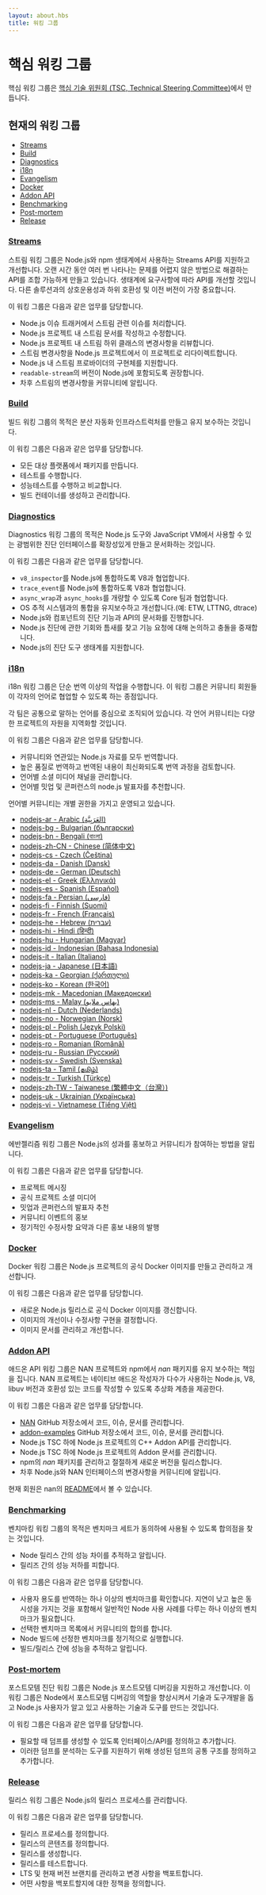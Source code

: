```yaml
---
layout: about.hbs
title: 워킹 그룹
---
```


<!--
# Core Working Groups
-->
<!-- Information here should mostly mirror: https://github.com/nodejs/node/blob/master/WORKING_GROUPS.md -->

# 핵심 워킹 그룹

<!--
Core Working Groups are created by the
[Technical Steering Committee (TSC)](https://github.com/nodejs/TSC/blob/master/TSC-Charter.md).
-->
핵심 워킹 그룹은
[핵심 기술 위원회 (TSC, Technical Steering Committee)](https://github.com/nodejs/TSC/blob/master/TSC-Charter.md)에서
만듭니다.

<!--
## Current Working Groups

* [Streams](#streams)
* [Build](#build)
* [Diagnostics](#diagnostics)
* [i18n](#i18n)
* [Evangelism](#evangelism)
* [Docker](#docker)
* [Addon API](#addon-api)
* [Benchmarking](#benchmarking)
* [Post-mortem](#post-mortem)
* [Release](#release)
-->

## 현재의 워킹 그룹

* [Streams](#streams)
* [Build](#build)
* [Diagnostics](#diagnostics)
* [i18n](#i18n)
* [Evangelism](#evangelism)
* [Docker](#docker)
* [Addon API](#addon-api)
* [Benchmarking](#benchmarking)
* [Post-mortem](#post-mortem)
* [Release](#release)

<!--
### [Streams](https://github.com/nodejs/readable-stream)

The Streams Working Group is dedicated to the support and improvement of the
Streams API as used in Node.js and the npm ecosystem. We seek to create a
composable API that solves the problem of representing multiple occurrences
of an event over time in a humane, low-overhead fashion. Improvements to the
API will be driven by the needs of the ecosystem; interoperability and
backwards compatibility with other solutions and prior versions are paramount
in importance.

Responsibilities include:
* Addressing stream issues on the Node.js issue tracker.
* Authoring and editing stream documentation within the Node.js project.
* Reviewing changes to stream subclasses within the Node.js project.
* Redirecting changes to streams from the Node.js project to this project.
* Assisting in the implementation of stream providers within Node.js.
* Recommending versions of `readable-stream` to be included in Node.js.
* Messaging about the future of streams to give the community advance notice of changes.
-->

### [Streams](https://github.com/nodejs/readable-stream)

스트림 워킹 그룹은 Node.js와 npm 생태계에서 사용하는 Streams API를 지원하고 개선합니다.
오랜 시간 동안 여러 번 나타나는 문제를 어렵지 않은 방법으로 해결하는 API를 조합 가능하게 만들고
있습니다. 생태계에 요구사항에 따라 API를 개선할 것입니다. 다른 솔루션과의 상호운용성과 하위 호환성 및
이전 버전이 가장 중요합니다.

이 워킹 그룹은 다음과 같은 업무를 담당합니다.

* Node.js 이슈 트래커에서 스트림 관련 이슈를 처리합니다.
* Node.js 프로젝트 내 스트림 문서를 작성하고 수정합니다.
* Node.js 프로젝트 내 스트림 하위 클래스의 변경사항을 리뷰합니다.
* 스트림 변경사항을 Node.js 프로젝트에서 이 프로젝트로 리다이렉트합니다.
* Node.js 내 스트림 프로바이더의 구현체를 지원합니다.
* `readable-stream`의 버전이 Node.js에 포함되도록 권장합니다.
* 차후 스트림의 변경사항을 커뮤니티에 알립니다.

<!--
### [Build](https://github.com/nodejs/build)

The Build Working Group's purpose is to create and maintain a distributed
automation infrastructure.

Responsibilities include:
* Producing packages for all target platforms.
* Running tests.
* Running performance testing and comparisons.
* Creating and managing build-containers.
-->

### [Build](https://github.com/nodejs/build)

빌드 워킹 그룹의 목적은 분산 자동화 인프라스트럭처를 만들고 유지 보수하는 것입니다.

이 워킹 그룹은 다음과 같은 업무를 담당합니다.

* 모든 대상 플랫폼에서 패키지를 만듭니다.
* 테스트를 수행합니다.
* 성능테스트를 수행하고 비교합니다.
* 빌드 컨테이너를 생성하고 관리합니다.

<!--
### [Diagnostics](https://github.com/nodejs/diagnostics)

The Diagnostics Working Group's purpose is to surface a set of comprehensive,
documented, and extensible diagnostic interfaces for use by Node.js tools and
JavaScript VMs.

Responsibilities include:
* Collaborating with V8 to integrate `v8_inspector` into Node.js.
* Collaborating with V8 to integrate `trace_event` into Node.js.
* Collaborating with Core to refine `async_wrap` and `async_hooks`.
* Maintaining and improving OS trace system integration (e.g. ETW, LTTNG, dtrace).
* Documenting diagnostic capabilities and APIs in Node.js and its components.
* Exploring opportunities and gaps, discussing feature requests, and addressing
  conflicts in Node.js diagnostics.
* Fostering an ecosystem of diagnostics tools for Node.js.
-->

### [Diagnostics](https://github.com/nodejs/diagnostics)

Diagnostics 워킹 그룹의 목적은 Node.js 도구와 JavaScript VM에서 사용할 수 있는
광범위한 진단 인터페이스를 확장성있게 만들고 문서화하는 것입니다.

이 워킹 그룹은 다음과 같은 업무를 담당합니다.

* `v8_inspector`를 Node.js에 통합하도록 V8과 협업합니다.
* `trace_event`를 Node.js에 통합하도록 V8과 협업합니다.
* `async_wrap`과 `async_hooks`를 개량할 수 있도록 Core 팀과 협업합니다.
* OS 추적 시스템과의 통합을 유지보수하고 개선합니다.(예: ETW, LTTNG, dtrace)
* Node.js와 컴포넌트의 진단 기능과 API의 문서화를 진행합니다.
* Node.js 진단에 관한 기회와 틈새를 찾고 기능 요청에 대해 논의하고 충돌을 중재합니다.
* Node.js의 진단 도구 생태계를 지원합니다.

<!--
### i18n

The i18n Working Groups handle more than just translations. They
are endpoints for community members to collaborate with each
other in their language of choice.

Each team is organized around a common spoken language. Each
language community might then produce multiple localizations for
various project resources.
-->

### [i18n](https://github.com/nodejs/i18n)

i18n 워킹 그룹은 단순 번역 이상의 작업을 수행합니다. 이 워킹 그룹은 커뮤니티 회원들이 각자의 언어로
협업할 수 있도록 하는 종점입니다.

각 팀은 공통으로 말하는 언어를 중심으로 조직되어 있습니다. 각 언어 커뮤니티는
다양한 프로젝트의 자원을 지역화할 것입니다.

<!--
Responsibilities include:
* Translating any Node.js materials they believe are relevant to their
  community.
* Reviewing processes for keeping translations up to date and of high quality.
* Managing and monitoring social media channels in their language.
* Promoting Node.js speakers for meetups and conferences in their language.
-->

이 워킹 그룹은 다음과 같은 업무를 담당합니다.

* 커뮤니티와 연관있는 Node.js 자료를 모두 번역합니다.
* 높은 품질로 번역하고 번역된 내용이 최신화되도록 번역 과정을 검토합니다.
* 언어별 소셜 미디어 채널을 관리합니다.
* 언어별 밋업 및 콘퍼런스의 node.js 발표자를 추천합니다.

<!--
Each language community maintains its own membership.

* [nodejs-ar - Arabic (اللغة العربية)](https://github.com/nodejs/nodejs-ar)
* [nodejs-bg - Bulgarian (български език)](https://github.com/nodejs/nodejs-bg)
* [nodejs-bn - Bengali (বাংলা)](https://github.com/nodejs/nodejs-bn)
* [nodejs-zh-CN - Chinese (简体中文)](https://github.com/nodejs/nodejs-zh-CN)
* [nodejs-cs - Czech (Český Jazyk)](https://github.com/nodejs/nodejs-cs)
* [nodejs-da - Danish (Dansk)](https://github.com/nodejs/nodejs-da)
* [nodejs-de - German (Deutsch)](https://github.com/nodejs/nodejs-de)
* [nodejs-el - Greek (Ελληνικά)](https://github.com/nodejs/nodejs-el)
* [nodejs-es - Spanish (Español)](https://github.com/nodejs/nodejs-es)
* [nodejs-fa - Persian (فارسی)](https://github.com/nodejs/nodejs-fa)
* [nodejs-fi - Finnish (Suomi)](https://github.com/nodejs/nodejs-fi)
* [nodejs-fr - French (Français)](https://github.com/nodejs/nodejs-fr)
* [nodejs-he - Hebrew (עברית)](https://github.com/nodejs/nodejs-he)
* [nodejs-hi - Hindi (फिजी बात)](https://github.com/nodejs/nodejs-hi)
* [nodejs-hu - Hungarian (Magyar)](https://github.com/nodejs/nodejs-hu)
* [nodejs-id - Indonesian (Bahasa Indonesia)](https://github.com/nodejs/nodejs-id)
* [nodejs-it - Italian (Italiano)](https://github.com/nodejs/nodejs-it)
* [nodejs-ja - Japanese (日本語)](https://github.com/nodejs/nodejs-ja)
* [nodejs-ka - Georgian (ქართული)](https://github.com/nodejs/nodejs-ka)
* [nodejs-ko - Korean (한국어)](https://github.com/nodejs/nodejs-ko)
* [nodejs-mk - Macedonian (Македонски)](https://github.com/nodejs/nodejs-mk)
* [nodejs-ms - Malay (بهاس ملايو)](https://github.com/nodejs/nodejs-ms)
* [nodejs-nl - Dutch (Nederlands)](https://github.com/nodejs/nodejs-nl)
* [nodejs-no - Norwegian (Norsk)](https://github.com/nodejs/nodejs-no)
* [nodejs-pl - Polish (Język Polski)](https://github.com/nodejs/nodejs-pl)
* [nodejs-pt - Portuguese (Português)](https://github.com/nodejs/nodejs-pt)
* [nodejs-ro - Romanian (Română)](https://github.com/nodejs/nodejs-ro)
* [nodejs-ru - Russian (Русский)](https://github.com/nodejs/nodejs-ru)
* [nodejs-sv - Swedish (Svenska)](https://github.com/nodejs/nodejs-sv)
* [nodejs-ta - Tamil (தமிழ்)](https://github.com/nodejs/nodejs-ta)
* [nodejs-tr - Turkish (Türkçe)](https://github.com/nodejs/nodejs-tr)
* [nodejs-zh-TW - Taiwanese (Hō-ló)](https://github.com/nodejs/nodejs-zh-TW)
* [nodejs-uk - Ukrainian (Українська)](https://github.com/nodejs/nodejs-uk)
* [nodejs-vi - Vietnamese (Tiếng Việtnam)](https://github.com/nodejs/nodejs-vi)
-->

언어별 커뮤니티는 개별 권한을 가지고 운영되고 있습니다.

* [nodejs-ar - Arabic (العَرَبِيَّة)](https://github.com/nodejs/nodejs-ar)
* [nodejs-bg - Bulgarian (български)](https://github.com/nodejs/nodejs-bg)
* [nodejs-bn - Bengali (বাংলা)](https://github.com/nodejs/nodejs-bn)
* [nodejs-zh-CN - Chinese (简体中文)](https://github.com/nodejs/nodejs-zh-CN)
* [nodejs-cs - Czech (Čeština)](https://github.com/nodejs/nodejs-cs)
* [nodejs-da - Danish (Dansk)](https://github.com/nodejs/nodejs-da)
* [nodejs-de - German (Deutsch)](https://github.com/nodejs/nodejs-de)
* [nodejs-el - Greek (Ελληνικά)](https://github.com/nodejs/nodejs-el)
* [nodejs-es - Spanish (Español)](https://github.com/nodejs/nodejs-es)
* [nodejs-fa - Persian (فارسی)](https://github.com/nodejs/nodejs-fa)
* [nodejs-fi - Finnish (Suomi)](https://github.com/nodejs/nodejs-fi)
* [nodejs-fr - French (Français)](https://github.com/nodejs/nodejs-fr)
* [nodejs-he - Hebrew (עברית)](https://github.com/nodejs/nodejs-he)
* [nodejs-hi - Hindi (हिन्दी)](https://github.com/nodejs/nodejs-hi)
* [nodejs-hu - Hungarian (Magyar)](https://github.com/nodejs/nodejs-hu)
* [nodejs-id - Indonesian (Bahasa Indonesia)](https://github.com/nodejs/nodejs-id)
* [nodejs-it - Italian (Italiano)](https://github.com/nodejs/nodejs-it)
* [nodejs-ja - Japanese (日本語)](https://github.com/nodejs/nodejs-ja)
* [nodejs-ka - Georgian (ქართული)](https://github.com/nodejs/nodejs-ka)
* [nodejs-ko - Korean (한국어)](https://github.com/nodejs/nodejs-ko)
* [nodejs-mk - Macedonian (Македонски)](https://github.com/nodejs/nodejs-mk)
* [nodejs-ms - Malay (بهاس ملايو‎)](https://github.com/nodejs/nodejs-ms)
* [nodejs-nl - Dutch (Nederlands)](https://github.com/nodejs/nodejs-nl)
* [nodejs-no - Norwegian (Norsk)](https://github.com/nodejs/nodejs-no)
* [nodejs-pl - Polish (Język Polski)](https://github.com/nodejs/nodejs-pl)
* [nodejs-pt - Portuguese (Português)](https://github.com/nodejs/nodejs-pt)
* [nodejs-ro - Romanian (Română)](https://github.com/nodejs/nodejs-ro)
* [nodejs-ru - Russian (Русский)](https://github.com/nodejs/nodejs-ru)
* [nodejs-sv - Swedish (Svenska)](https://github.com/nodejs/nodejs-sv)
* [nodejs-ta - Tamil (தமிழ்)](https://github.com/nodejs/nodejs-ta)
* [nodejs-tr - Turkish (Türkçe)](https://github.com/nodejs/nodejs-tr)
* [nodejs-zh-TW - Taiwanese (繁體中文（台灣）)](https://github.com/nodejs/nodejs-zh-TW)
* [nodejs-uk - Ukrainian (Українська)](https://github.com/nodejs/nodejs-uk)
* [nodejs-vi - Vietnamese (Tiếng Việt)](https://github.com/nodejs/nodejs-vi)

<!--
### [Evangelism](https://github.com/nodejs/evangelism)

The Evangelism Working Group promotes the accomplishments
of Node.js and lets the community know how they can get involved.

Responsibilities include:
* Facilitating project messaging.
* Managing official project social media.
* Handling the promotion of speakers for meetups and conferences.
* Handling the promotion of community events.
* Publishing regular update summaries and other promotional
  content.
-->

### [Evangelism](https://github.com/nodejs/evangelism)

에반젤리즘 워킹 그룹은 Node.js의 성과를 홍보하고 커뮤니티가 참여하는 방법을 알립니다.

이 워킹 그룹은 다음과 같은 업무를 담당합니다.

* 프로젝트 메시징
* 공식 프로젝트 소셜 미디어
* 밋업과 콘퍼런스의 발표자 추천
* 커뮤니티 이벤트의 홍보
* 정기적인 수정사항 요약과 다른 홍보 내용의 발행

<!--
### [Docker](https://github.com/nodejs/docker-node)

The Docker Working Group's purpose is to build, maintain, and improve official
Docker images for the Node.js project.

Responsibilities include:
* Keeping the official Docker images updated in line with new Node.js releases.
* Decide and implement image improvements and/or fixes.
* Maintain and improve the images' documentation.
-->

### [Docker](https://github.com/nodejs/docker-node)

Docker 워킹 그룹은 Node.js 프로젝트의 공식 Docker 이미지를 만들고 관리하고 개선합니다.

이 워킹 그룹은 다음과 같은 업무를 담당합니다.

* 새로운 Node.js 릴리스로 공식 Docker 이미지를 갱신합니다.
* 이미지의 개선이나 수정사항 구현을 결정합니다.
* 이미지 문서를 관리하고 개선합니다.

<!--
### [Addon API](https://github.com/nodejs/nan)

The Addon API Working Group is responsible for maintaining the NAN project and
corresponding _nan_ package in npm. The NAN project makes available an
abstraction layer for native add-on authors for Node.js,
assisting in the writing of code that is compatible with many actively used
versions of Node.js, V8 and libuv.

Responsibilities include:
* Maintaining the [NAN](https://github.com/nodejs/nan) GitHub repository,
  including code, issues and documentation.
* Maintaining the [addon-examples](https://github.com/nodejs/node-addon-examples)
  GitHub repository, including code, issues and documentation.
* Maintaining the C++ Addon API within the Node.js project, in subordination to
  the Node.js TSC.
* Maintaining the Addon documentation within the Node.js project, in
  subordination to the Node.js TSC.
* Maintaining the _nan_ package in npm, releasing new versions as appropriate.
* Messaging about the future of the Node.js and NAN interface to give the
  community advance notice of changes.

The current members can be found in their
[README](https://github.com/nodejs/nan#collaborators).
-->

### [Addon API](https://github.com/nodejs/nan)

애드온 API 워킹 그룹은 NAN 프로젝트와 npm에서 _nan_ 패키지를 유지 보수하는 책임을 집니다.
NAN 프로젝트는 네이티브 애드온 작성자가 다수가 사용하는 Node.js, V8, libuv 버전과 호환성 있는
코드를 작성할 수 있도록 추상화 계층을 제공한다.

이 워킹 그룹은 다음과 같은 업무를 담당합니다.

* [NAN](https://github.com/nodejs/nan) GitHub 저장소에서 코드, 이슈, 문서를 관리합니다.
* [addon-examples](https://github.com/nodejs/node-addon-examples)
  GitHub 저장소에서 코드, 이슈, 문서를 관리합니다.
* Node.js TSC 하에 Node.js 프로젝트의 C++ Addon API를 관리합니다.
* Node.js TSC 하에 Node.js 프로젝트의 Addon 문서를 관리합니다.
* npm의 _nan_ 패키지를 관리하고 절절하게 새로운 버전을 릴리스합니다.
* 차후 Node.js와 NAN 인터페이스의 변경사항을 커뮤니티에 알립니다.

현재 회원은 nan의 [README](https://github.com/nodejs/nan#collaborators)에서
볼 수 있습니다.

<!--
### [Benchmarking](https://github.com/nodejs/benchmarking)

The purpose of the Benchmark Working Group is to gain consensus
on an agreed set of benchmarks that can be used to:

* track and evangelize performance gains made between Node.js releases
* avoid performance regressions between releases

Responsibilities include:
* Identifying 1 or more benchmarks that reflect customer usage.
  Likely will need more than one to cover typical Node.js use cases
  including low-latency and high concurrency
* Working to get community consensus on the list chosen
* Adding regular execution of chosen benchmarks to Node.js builds
* Tracking/publicizing performance between builds/releases
-->

### [Benchmarking](https://github.com/nodejs/benchmarking)

벤치마킹 워킹 그룹의 목적은 벤치마크 세트가 동의하에 사용될 수 있도록 합의점을 찾는 것입니다.

* Node 릴리스 간의 성능 차이를 추적하고 알립니다.
* 릴리즈 간의 성능 저하를 피합니다.

이 워킹 그룹은 다음과 같은 업무를 담당합니다.

* 사용자 용도를 반역하는 하나 이상의 벤치마크를 확인합니다. 지연이 낮고 높은 동시성을 가지는 것을 포함해서 일반적인 Node 사용 사례를 다루는 하나 이상의 벤치마크가 필요합니다.
* 선택한 벤치마크 목록에서 커뮤니티의 합의를 합니다.
* Node 빌드에 선정한 벤치마크를 정기적으로 실행합니다.
* 빌드/릴리스 간에 성능을 추적하고 알립니다.

<!--
### [Post-mortem](https://github.com/nodejs/post-mortem)

The Post-mortem Diagnostics Working Group is dedicated to the support
and improvement of postmortem debugging for Node.js. It seeks to
elevate the role of postmortem debugging for Node, to assist in the
development of techniques and tools, and to make techniques and tools
known and available to Node.js users.

Responsibilities include:
* Defining and adding interfaces/APIs in order to allow dumps
  to be generated when needed.
* Defining and adding common structures to the dumps generated
  in order to support tools that want to introspect those dumps.
-->

### [Post-mortem](https://github.com/nodejs/post-mortem)

포스트모템 진단 워킹 그룹은 Node.js 포스트모템 디버깅을 지원하고 개선합니다. 이 워킹 그룹은 Node에서
포스트모템 디버깅의 역할을 향상시켜서 기술과 도구개발을 돕고 Node.js 사용자가 알고 있고 사용하는
기술과 도구를 만드는 것입니다.

이 워킹 그룹은 다음과 같은 업무를 담당합니다.

* 필요할 때 덤프를 생성할 수 있도록 인터페이스/API를 정의하고 추가합니다.
* 이러한 덤프를 분석하는 도구를 지원하기 위해 생성된 덤프의 공통 구조를 정의하고 추가합니다.

<!--
### [Release](https://github.com/nodejs/Release)

The Release Working Group manages the release process for Node.js.

Responsibilities include:
* Define the release process.
* Define the content of releases.
* Generate and create releases.
* Test Releases.
* Manage the Long Term Support and Current branches including
  backporting changes to these branches.
* Define the policy for what gets backported to release streams
-->

### [Release](https://github.com/nodejs/Release)

릴리스 워킹 그룹은 Node.js의 릴리스 프로세스를 관리합니다.

이 워킹 그룹은 다음과 같은 업무를 담당합니다.

* 릴리스 프로세스를 정의합니다.
* 릴리스의 콘텐츠를 정의합니다.
* 릴리스를 생성합니다.
* 릴리스를 테스트합니다.
* LTS 및 현재 버전 브랜치를 관리하고 변경 사항을 백포트합니다.
* 어떤 사항을 백포트할지에 대한 정책을 정의합니다.
